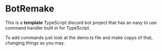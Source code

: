 # BotRemake

This is a **template** TypeScript discord bot project that has an easy to use command handler built in for TypeScript.

To add commands just look at the demo.ts file and make copys of that, changing things as you may.
